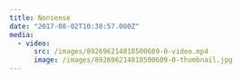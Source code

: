 ```yaml
---
title: Nonsense
date: "2017-08-02T10:38:57.000Z"
media:
  - video:
      src: /images/892696214818500609-0-video.mp4
      image: /images/892696214818500609-0-thumbnail.jpg
---
```

